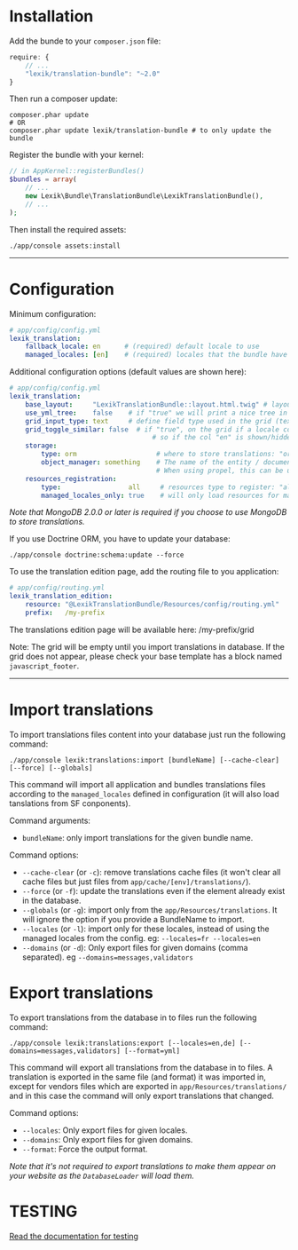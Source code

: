 Installation
============

Add the bunde to your `composer.json` file:

```javascript
require: {
    // ...
    "lexik/translation-bundle": "~2.0"
}
```

Then run a composer update:

```shell
composer.phar update
# OR
composer.phar update lexik/translation-bundle # to only update the bundle
```

Register the bundle with your kernel:

```php
// in AppKernel::registerBundles()
$bundles = array(
    // ...
    new Lexik\Bundle\TranslationBundle\LexikTranslationBundle(),
    // ...
);
```

Then install the required assets:

    ./app/console assets:install

___________________

Configuration
=============

Minimum configuration:

```yml
# app/config/config.yml
lexik_translation:
    fallback_locale: en      # (required) default locale to use
    managed_locales: [en]    # (required) locales that the bundle have to manage
```

Additional configuration options (default values are shown here):

```yml
# app/config/config.yml
lexik_translation:
    base_layout:     "LexikTranslationBundle::layout.html.twig" # layout used with the translation edition template
    use_yml_tree:    false    # if "true" we will print a nice tree in the yml source files. It is a little slower.
    grid_input_type: text     # define field type used in the grid (text|textarea)
    grid_toggle_similar: false  # if "true", on the grid if a locale colunm is shown/hidden then similar locales columns will be shown/hidden too.
                                    # so if the col "en" is shown/hidden all "en_XX" cols will be shown/hidden too. Not in the reverse order ("en_XX" clicked, no impact on "en")
    storage:
        type: orm                    # where to store translations: "orm", "mongodb" or "propel"
        object_manager: something    # The name of the entity / document manager which uses different connection (see: http://symfony.com/doc/current/cookbook/doctrine/multiple_entity_managers.html)
                                     # When using propel, this can be used to specify the propel connection name
    resources_registration:
        type:                 all     # resources type to register: "all", "files" or "database"
        managed_locales_only: true    # will only load resources for managed locales
```

*Note that MongoDB 2.0.0 or later is required if you choose to use MongoDB to store translations.*

If you use Doctrine ORM, you have to update your database:

    ./app/console doctrine:schema:update --force

To use the translation edition page, add the routing file to you application:

```yml
# app/config/routing.yml
lexik_translation_edition:
    resource: "@LexikTranslationBundle/Resources/config/routing.yml"
    prefix:   /my-prefix
```

The translations edition page will be available here: /my-prefix/grid

Note: The grid will be empty until you import translations in database.
If the grid does not appear, please check your base template has a block named `javascript_footer`.

___________________

Import translations
===================

To import translations files content into your database just run the following command:

    ./app/console lexik:translations:import [bundleName] [--cache-clear] [--force] [--globals]

This command will import all application and bundles translations files according to the `managed_locales` defined in configuration (it will also load tanslations from SF conponents).

Command arguments:
* `bundleName`: only import translations for the given bundle name.

Command options:
* `--cache-clear` (or `-c`): remove translations cache files (it won't clear all cache files but just files from `app/cache/[env]/translations/`).
* `--force` (or `-f`): update the translations even if the element already exist in the database.
* `--globals` (or `-g`): import only from the `app/Resources/translations`. It will ignore the option if you provide a BundleName to import.
* `--locales` (or `-l`): import only for these locales, instead of using the managed locales from the config. eg: `--locales=fr --locales=en`
* `--domains` (or `-d`): Only export files for given domains (comma separated). eg `--domains=messages,validators`

Export translations
===================

To export translations from the database in to files run the following command:

    ./app/console lexik:translations:export [--locales=en,de] [--domains=messages,validators] [--format=yml]

This command will export all translations from the database in to files. A translation is exported in the same file (and format) it was imported in,
except for vendors files which are exported in `app/Resources/translations/` and in this case the command will only export translations that changed.

Command options:
* `--locales`: Only export files for given locales.
* `--domains`: Only export files for given domains.
* `--format`: Force the output format.

*Note that it's not required to export translations to make them appear on your website as the `DatabaseLoader` will load them.*

TESTING
=======

[Read the documentation for testing ](./test.md)
